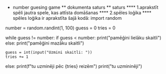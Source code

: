 * number guesing game
** dokumenta saturs
** saturs
**** 1.aprakstīt spēli
  jautra spele, kas attīsta domāšanas
**** 2.spēles loģika
**** spēles loģika ir aprakstīta šajā kodā:
import random

number = random.randint(1, 100)
guess = 0
tries = 0

while guess != number:
    if guess < number:
        print("pamēģini lielāku skaitli")
    else:
        print("pamēģini mazāku skaitli")
        
    guess = int(input("Uzmini skaitli: "))
    tries += 1
else:
    print(f"tu uzminēji pēc {tries} reizēm")
    print("tu uzmininēji")

